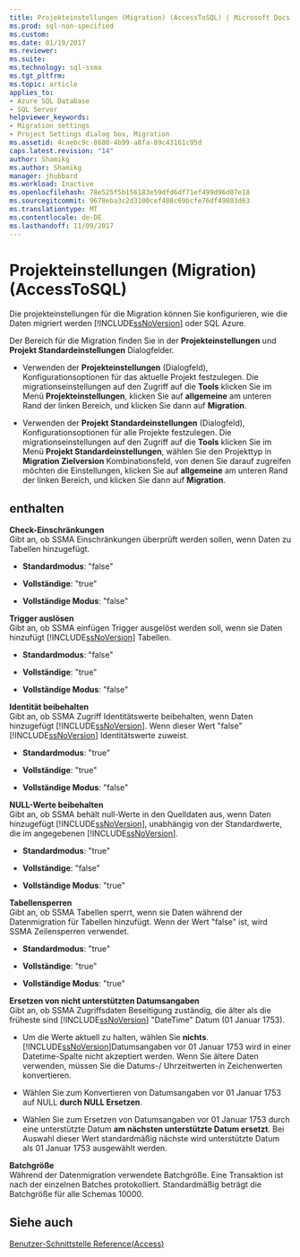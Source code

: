 ```yaml
---
title: Projekteinstellungen (Migration) (AccessToSQL) | Microsoft Docs
ms.prod: sql-non-specified
ms.custom: 
ms.date: 01/19/2017
ms.reviewer: 
ms.suite: 
ms.technology: sql-ssma
ms.tgt_pltfrm: 
ms.topic: article
applies_to:
- Azure SQL Database
- SQL Server
helpviewer_keywords:
- Migration settings
- Project Settings dialog box, Migration
ms.assetid: 4caebc9c-8680-4b99-a8fa-89c43161c95d
caps.latest.revision: "14"
author: Shamikg
ms.author: Shamikg
manager: jhubbard
ms.workload: Inactive
ms.openlocfilehash: 78e525f5b156183e59dfd6df71ef499d96d07e18
ms.sourcegitcommit: 9678eba3c2d3100cef408c69bcfe76df49803d63
ms.translationtype: MT
ms.contentlocale: de-DE
ms.lasthandoff: 11/09/2017
---
```

# <a name="project-settings-migration-accesstosql"></a>Projekteinstellungen (Migration) (AccessToSQL)
Die projekteinstellungen für die Migration können Sie konfigurieren, wie die Daten migriert werden [!INCLUDE[ssNoVersion](../../includes/ssnoversion_md.md)] oder SQL Azure.  
  
Der Bereich für die Migration finden Sie in der **Projekteinstellungen** und **Projekt Standardeinstellungen** Dialogfelder.  
  
-   Verwenden der **Projekteinstellungen** (Dialogfeld), Konfigurationsoptionen für das aktuelle Projekt festzulegen. Die migrationseinstellungen auf den Zugriff auf die **Tools** klicken Sie im Menü **Projekteinstellungen**, klicken Sie auf **allgemeine** am unteren Rand der linken Bereich, und klicken Sie dann auf **Migration**.  
  
-   Verwenden der **Projekt Standardeinstellungen** (Dialogfeld), Konfigurationsoptionen für alle Projekte festzulegen. Die migrationseinstellungen auf den Zugriff auf die **Tools** klicken Sie im Menü **Projekt Standardeinstellungen**, wählen Sie den Projekttyp in **Migration Zielversion** Kombinationsfeld, von denen Sie darauf zugreifen möchten die Einstellungen, klicken Sie auf **allgemeine** am unteren Rand der linken Bereich, und klicken Sie dann auf **Migration**.  
  
## <a name="options"></a>enthalten  
**Check-Einschränkungen**  
Gibt an, ob SSMA Einschränkungen überprüft werden sollen, wenn Daten zu Tabellen hinzugefügt.  
  
-   **Standardmodus**: "false"  
  
-   **Vollständige**: "true"  
  
-   **Vollständige Modus**: "false"  
  
**Trigger auslösen**  
Gibt an, ob SSMA einfügen Trigger ausgelöst werden soll, wenn sie Daten hinzufügt [!INCLUDE[ssNoVersion](../../includes/ssnoversion_md.md)] Tabellen.  
  
-   **Standardmodus**: "false"  
  
-   **Vollständige**: "true"  
  
-   **Vollständige Modus**: "false"  
  
**Identität beibehalten**  
Gibt an, ob SSMA Zugriff Identitätswerte beibehalten, wenn Daten hinzugefügt [!INCLUDE[ssNoVersion](../../includes/ssnoversion_md.md)]. Wenn dieser Wert "false" [!INCLUDE[ssNoVersion](../../includes/ssnoversion_md.md)] Identitätswerte zuweist.  
  
-   **Standardmodus**: "true"  
  
-   **Vollständige**: "true"  
  
-   **Vollständige Modus**: "false"  
  
**NULL-Werte beibehalten**  
Gibt an, ob SSMA behält null-Werte in den Quelldaten aus, wenn Daten hinzugefügt [!INCLUDE[ssNoVersion](../../includes/ssnoversion_md.md)], unabhängig von der Standardwerte, die im angegebenen [!INCLUDE[ssNoVersion](../../includes/ssnoversion_md.md)].  
  
-   **Standardmodus**: "true"  
  
-   **Vollständige**: "false"  
  
-   **Vollständige Modus**: "true"  
  
**Tabellensperren**  
Gibt an, ob SSMA Tabellen sperrt, wenn sie Daten während der Datenmigration für Tabellen hinzufügt. Wenn der Wert "false" ist, wird SSMA Zeilensperren verwendet.  
  
-   **Standardmodus**: "true"  
  
-   **Vollständige**: "true"  
  
-   **Vollständige Modus**: "true"  
  
**Ersetzen von nicht unterstützten Datumsangaben**  
Gibt an, ob SSMA Zugriffsdaten Beseitigung zuständig, die älter als die früheste sind [!INCLUDE[ssNoVersion](../../includes/ssnoversion_md.md)] "DateTime" Datum (01 Januar 1753).  
  
-   Um die Werte aktuell zu halten, wählen Sie **nichts**. [!INCLUDE[ssNoVersion](../../includes/ssnoversion_md.md)]Datumsangaben vor 01 Januar 1753 wird in einer Datetime-Spalte nicht akzeptiert werden. Wenn Sie ältere Daten verwenden, müssen Sie die Datums-/ Uhrzeitwerten in Zeichenwerten konvertieren.  
  
-   Wählen Sie zum Konvertieren von Datumsangaben vor 01 Januar 1753 auf NULL **durch NULL Ersetzen**.  
  
-   Wählen Sie zum Ersetzen von Datumsangaben vor 01 Januar 1753 durch eine unterstützte Datum **am nächsten unterstützte Datum ersetzt**. Bei Auswahl dieser Wert standardmäßig nächste wird unterstützte Datum als 01 Januar 1753 ausgewählt werden.  
  
**Batchgröße**  
Während der Datenmigration verwendete Batchgröße. Eine Transaktion ist nach der einzelnen Batches protokolliert. Standardmäßig beträgt die Batchgröße für alle Schemas 10000.  
  
## <a name="see-also"></a>Siehe auch  
[Benutzer-Schnittstelle Reference(Access)](http://msdn.microsoft.com/en-us/af24c303-4a41-449b-9c86-d6558a97e839)  
  

